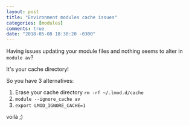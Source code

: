 ```yaml
---
layout: post
title: "Environment modules cache issues"
categories: [modules]
comments: true
date: "2018-05-08 18:30:20 -0300"
---
```


Having issues updating your module files and nothing seems to alter in `module av`?  

It's your cache directory!  

So you have 3 alternatives:
1. Erase your cache directory
    `rm -rf ~/.lmod.d/cache`
2. `module --ignore_cache av`
3. `export LMOD_IGNORE_CACHE=1`


voilà ;)  
